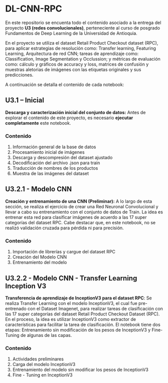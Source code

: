 # DL-CNN-RPC
En este repositorio se encuenta todo el contenido asociado a la entrega del proyecto  **U3 (redes convolucionales)**, perteneciente al curso de posgrado Fundamentos de Deep Learning de la Universidad de Antioquia.

En el proyecto se utiliza el dataset Retail Product Checkout dataset (RPC), para aplicar estrategias de resolución como: Transfer learning, Featuring Learning, Arquitectura de red CNN; tareas de aprendizaje como: Classification, Image Segmentation y Occlussion; y métricas de evaluación como: cálculo y gráficos de accuracy y loss, matrices de confusión y muestras aletorias de imágenes con las etiquetas originales y sus predicciones. 

A continuación se detalla el contenido de cada notebook:

## U3.1 – Inicial
  
  **Descarga y caracterización inicial del conjunto de datos:** Antes de explorar el contenido de este proyecto, es necesario **ejecutar completamente** este notebook.
  
  ### Contenido
  1. Información general de la base de datos
  2. Procesamiento inicial de imágenes
  3. Descarga y descompresión del dataset ajustado
  4. Decodificación del archivo .json para train
  5. Traducción de nombres de los productos
  6. Muestra de las imágenes del dataset

## U3.2.1 - Modelo CNN
	
  **Creación y entrenamiento de una CNN (Preliminar):** A lo largo de esta sección, se realiza el ejercicio de crear una Red Neuronal Convolucional y llevar a cabo su entrenamiento con el conjunto de datos de Train. La idea es entrenar esta red para clasificar imágenes de acuerdo a las 17 super categorías del dataset RPC. Cabe destacar que, en este notebook, no se realizó validación cruzada para pérdida ni para precisión.
  
  ### Contenido
  1. Importación de librerías y cargue del dataset RPC
  2. Creación del Modelo CNN
  3. Entrenamiento del modelo

## U3.2.2 - Modelo CNN - Transfer Learning Inception V3
**Transferencia de aprendizaje de InceptionV3 para el dataset RPC**: Se realiza Transfer Learning con el modelo InceptionV3, el cual fue pre-entrenado con el Dataset  Imagenet, para realizar tareas de clasificación con las 17 super categorías del dataset  Retail Product Checkout Dataset (RPC). En el proceso, la idea es utilizar InceptionV3 como extractor de características para facilitar la tarea de clasificación. El notebook tiene dos etapas:  Entrenamiento sin modificación de los pesos de InceptionV3 y  Fine-Tuning de algunas de las capas.
### Contenido
1. Actividades preliminares
2. Carga del modelo InceptionV3
3. Entrenamiento del modelo sin modificar los pesos de InceptionV3
4. Fine - Tuning en InceptionV3

